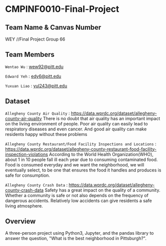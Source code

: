 # CMPINF0010-Final-Project

## Team Name & Canvas Number
WEY //Final Project Group 66


## Team Members
`Wentao Wu` : wew92@pitt.edu

`Edward Yeh` : edy6@pitt.edu

`Yuxuan Liao` : yul243@pitt.edu

## Dataset
`Allegheny County Air Quality` : https://data.wprdc.org/dataset/allegheny-county-air-quality
There is no doubt that air quality has an important impact on the living environment of people. Poor air quality can easily lead to respiratory diseases and even cancer. And good air quality can make residents happy without these problems

`Allegheny County Restaurant/Food Facility Inspections and Locations` : https://data.wprdc.org/dataset/allegheny-county-restaurant-food-facility-inspection-violations
According to the World Health Organization(WHO), about 1 in 10 people fall ill each year due to consuming contaminated food. Food is consumed everyday and we want the neighborhood, we will eventually select, to be one that ensures the food it handles and produces is safe for consumption.


`Allegheny County Crash Data` : https://data.wprdc.org/dataset/allegheny-county-crash-data
Safety has a great impact on the quality of a community. Whether a community is safe or not also depends on the frequency of dangerous accidents. Relatively low accidents can give residents a safe living atmosphere.


## Overview
A three-person project using Python3, Jupyter, and the pandas library to answer the question, "What is the best neighborhood in Pittsburgh?".
